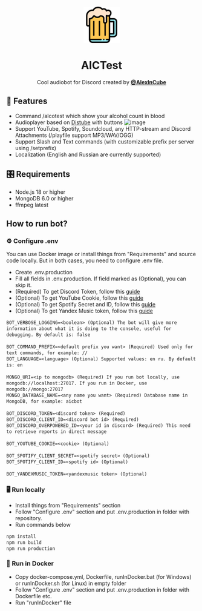 <p align="center">
    <img width="96" src="src/logo.png" alt="BotLogo">
</p>
<h1 align="center">AICTest</h1>
<p align="center">
Cool audiobot for Discord created by <a href="https://vk.com/alexincube"><b>@AlexInCube</b></a></p>

## 🌟 Features
- Command /alcotest which show your alcohol count in blood
- Audioplayer based on [Distube](https://github.com/skick1234/DisTube) with buttons ![image](https://i.imgur.com/zqQ6ViY.png)
- Support YouTube, Spotify, Soundcloud, any HTTP-stream and Discord Attachments (/playfile support MP3/WAV/OGG)
- Support Slash and Text commands (with customizable prefix per server using /setprefix)
- Localization (English and Russian are currently supported)

## 🎛️ Requirements
- Node.js 18 or higher
- MongoDB 6.0 or higher
- ffmpeg latest

## How to run bot?
### ⚙️ Configure .env
You can use Docker image or install things from "Requirements" and source code locally.
But in both cases, you need to configure .env file.

- Create .env.production
- Fill all fields in .env.production. If field marked as (Optional), you can skip it.
- (Required) To get Discord Token, follow this [guide](https://discordjs.guide/preparations/setting-up-a-bot-application.html#creating-your-bot)
- (Optional) To get YouTube Cookie, follow this [guide](https://www.youtube.com/watch?v=iQnpef9LgVM)
- (Optional) To get Spotify Secret and ID, follow this [guide](https://stevesie.com/docs/pages/spotify-client-id-secret-developer-api)
- (Optional) To get Yandex Music token, follow this [guide](https://github.com/MarshalX/yandex-music-api/discussions/513)
```
BOT_VERBOSE_LOGGING=<boolean> (Optional) The bot will give more information about what it is doing to the console, useful for debugging. By default is: false

BOT_COMMAND_PREFIX=<default prefix you want> (Required) Used only for text commands, for example: //
BOT_LANGUAGE=<language> (Optional) Supported values: en ru. By default is: en

MONGO_URI=<ip to mongodb> (Required) If you run bot locally, use mongodb://localhost:27017. If you run in Docker, use mongodb://mongo:27017
MONGO_DATABASE_NAME=<any name you want> (Required) Database name in MongoDB, for example: aicbot

BOT_DISCORD_TOKEN=<discord token> (Required) 
BOT_DISCORD_CLIENT_ID=<discord bot id> (Required) 
BOT_DISCORD_OVERPOWERED_ID=<your id in discord> (Required) This need to retrieve reports in direct message

BOT_YOUTUBE_COOKIE=<cookie> (Optional)

BOT_SPOTIFY_CLIENT_SECRET=<spotify secret> (Optional)
BOT_SPOTIFY_CLIENT_ID=<spotify id> (Optional)

BOT_YANDEXMUSIC_TOKEN=<yandexmusic token> (Optional)
```

### 🖥️ Run locally
- Install things from "Requirements" section
- Follow "Configure .env" section and put .env.production in folder with repository.
- Run commands below

```npm
npm install
npm run build
npm run production
```

### 🐋 Run in Docker
- Copy docker-compose.yml, Dockerfile, runInDocker.bat (for Windows) or runInDocker.sh (for Linux) in empty folder
- Follow "Configure .env" section and put .env.production in folder with Dockerfile etc.
- Run "runInDocker" file
